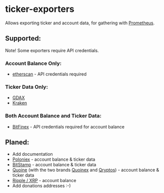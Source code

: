 # ticker-exporters

Allows exporting ticker and account data, for gathering with [Prometheus](https://prometheus.io).

## Supported:
Note! Some exporters require API credentials.

### Account Balance Only:
*   [etherscan](https://etherscan.io) - API credentials required

### Ticker Data Only:
*   [GDAX](https://www.gdax.com)
*   [Kraken](https://www.kraken.com)

### Both Account Balance and Ticker Data:
*   [BitFinex](https://www.bitfinex.com) - API credentials required for account balance

## Planed:
*   Add documentation
*   [Poloniex](https://poloniex.com) - account balance & ticker data
*   [BitStamp](https://www.bitstamp.net) - account balance & ticker data
*   [Quoine](https://www.quoine.com) (with the two brands [Quoinex](https://trade.quoinex.com) and [Qryptos](https://trade.qryptos.com)) - account balance & ticker data
*   [Ripple / XRP](https://xrpcharts.ripple.com/) - account balance
*   Add donations addresses :-)
